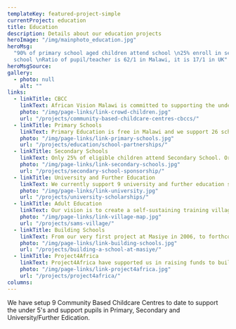 ```yaml
---
templateKey: featured-project-simple
currentProject: education
title: Education
description: Details about our education projects
heroImage: "/img/mainphoto_education.jpg"
heroMsg:
  "90% of primary school aged children attend school \n25% enroll in secondary
  school \nRatio of pupil/teacher is 62/1 in Malawi, it is 17/1 in UK"
heroMsgSource:
gallery:
  - photo: null
    alt: ""
links:
  - linkTitle: CBCC
    linkText: African Vision Malawi is committed to supporting the under 5's and have set up 9 Community Based Childcare Centres (CBCC) to date.
    photo: "/img/page-links/link-crowd-children.jpg"
    url: "/projects/community-based-childcare-centres-cbccs/"
  - linkTitle: Primary Schools
    linkText: Primary Education is free in Malawi and we support 26 schools in our area. Since African Vision Malawi started we have 18 of them partnered with schools in UK.
    photo: "/img/page-links/link-primary-schools.jpg"
    url: "/projects/education/school-partnerships/"
  - linkTitle: Secondary Schools
    linkText: Only 25% of eligible children attend Secondary School. Orphans and ultra-poor are unable to go, although they may have received a place. They cannot afford the fees. We support 10 pupils per year and in 2015/16 are supporting 42 students.
    photo: "/img/page-links/link-secondary-schools.jpg"
    url: "/projects/secondary-school-sponsorship/"
  - linkTitle: University and Further Education
    linkText: We currently support 9 university and further education students, who are studying nursing, teaching, journalism and languages.
    photo: "/img/page-links/link-university.jpg"
    url: "/projects/university-scholarships/"
  - linkTitle: Adult Education
    linkText: Our vision is to create a self-sustaining training village – Sam’s Village - on a 10 acre site in our area.
    photo: "/img/page-links/link-village-map.jpg"
    url: "/projects/sams-village/"
  - linkTitle: Building Schools
    linkText: From our very first project at Masiye in 2006, to forthcoming plans for Songwe, we have built a number of schools blocks and teachers' accommodation.
    photo: "/img/page-links/link-building-schools.jpg"
    url: "/projects/building-a-school-at-masiye/"
  - linkTitle: Project4Africa
    linkText: Project4Africa have supported us in raising funds to build Namanyanga School a teachers house and a pre-school with feeding centre. Subsequently they have also funded the M'bang'ombe Maternity Unit.
    photo: "/img/page-links/link-project4africa.jpg"
    url: "/projects/project4africa/"
columns:
---
```


We have setup 9 Community Based Childcare Centres to date to support the under 5's and support pupils in Primary, Secondary and University/Further Edication.
